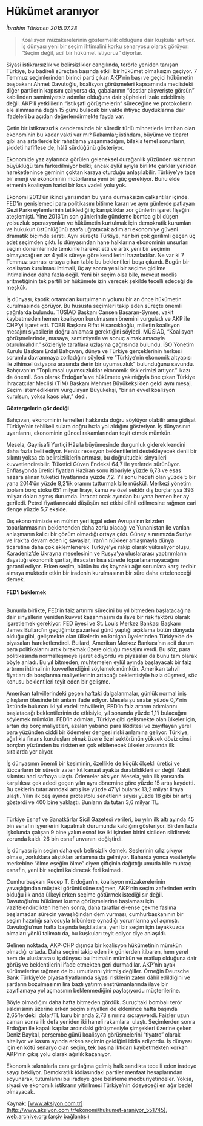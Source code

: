 # Hükümet aranıyor

*İbrahim Türkmen 2015.07.28*

<div class="pNewsDetailMainContent" itemprop="articleBody">
 <blockquote>
  <p>
   Koalisyon müzakerelerinin göstermelik olduğuna dair kuşkular artıyor. İş dünyası yeni bir seçim ihtimalini korku senaryosu olarak görüyor: “Seçim değil, acil bir hükümet istiyoruz” diyorlar.
  </p>
 </blockquote>
 <p>
  Siyasi istikrarsızlık ve belirsizlikler cangılında, terörle yeniden tanışan Türkiye, bu badireli süreçten başında etkili bir hükümet olmaksızın geçiyor. 7 Temmuz seçimlerinden birinci parti çıkan AKP’nin başı ve geçici hükümetin başbakanı Ahmet Davutoğlu, koalisyon görüşmeleri kapsamında meclisteki diğer partilerin kapısını çalıyorsa da, çabalarının “dostlar alışverişte görsün” kabilinden samimiyetsiz adımlar olduğuna dair şüpheleri izale edebilmiş değil. AKP’li yetkililerin “istikşafi görüşmelerin” süreceğine ve protokollerin ele alınmasına değin 15 günü bulacak bir vakte ihtiyaç duyduklarına dair ifadeleri bu açıdan değerlendirmekte fayda var.
 </p>
 <p>
  Çetin bir istikrarsızlık cenderesinde bir süredir türlü mihnetlerle imtihan olan ekonominin bu kadar vakti var mı? Rakamlar; istihdam, büyüme ve ticaret gibi ana arterlerde bir rahatlama yaşanmadığını, bilakis temel sorunların, şiddeti hafiflese de, hâlâ sürdüğünü gösteriyor.
 </p>
 <p>
  Ekonomide yaz aylarında görülen geleneksel durağanlık yüzünden sıkıntının büyüklüğü tam farkedilmiyor belki; ancak eylül ayıyla birlikte çarklar yeniden hareketlenince geminin çoktan karaya oturduğu anlaşılabilir. Türkiye’ye taze bir enerji ve ekonominin motorlarına yeni bir güç gerekiyor. Bunu elde etmenin koalisyon harici bir kısa vadeli yolu yok.
 </p>
 <p>
  Ekonomi 2013’ün ikinci yarısından bu yana durmaksızın çalkantılar içinde. FED’in genişlemeci para politikasını bitirme kararı ve aynı günlerde patlayan Gezi Parkı eylemlerinin tetiklediği iç karışıklıklar zor günlerin işaret fişeğini ateşlemişti. Yine 2013’ün son günlerinde gündeme bomba gibi düşen yolsuzluk operasyonları ve hükümetin kurtulmak için demokratik kurumları ve hukukun üstünlüğünü zaafa uğratacak adımları ekonomiye güveni dramatik biçimde sarstı. Aynı süreçte Türkiye, her biri çok gerilimli geçen üç adet seçimden çıktı. İş dünyasından hane halklarına ekonominin unsurları seçim dönemlerinde temkinle hareket etti ve artık yeni bir seçimin olmayacağı en az 4 yıllık süreye göre kendilerini hazırladılar. Ne var ki 7 Temmuz sonrası ortaya çıkan tablo bu beklentileri boşa çıkardı. Bugün bir koalisyon kurulması ihtimali, üç ay sonra yeni bir seçime gidilme ihtimalinden daha fazla değil. Yeni bir seçim olsa bile, mevcut meclis aritmetiğinin tek partili bir hükümete izin verecek şekilde tecelli edeceği de meşkûk.
 </p>
 <p>
  İş dünyası, kaotik ortamdan kurtulmanın yolunu bir an önce hükümetin kurulmasında görüyor. Bu hususta seçimleri takip eden süreçte önemli çağrılarda bulundu. TÜSİAD Başkanı Cansen Başaran-Symes, vakit kaybetmeden hemen koalisyon kurulmasının önemini vurguladı ve AKP ile CHP’yi işaret etti. TOBB Başkanı Rifat Hisarcıklıoğlu, milletin koalisyon mesajını siyasilerin doğru anlaması gerektiğini söyledi. MÜSİAD, “Koalisyon görüşmelerinde, masaya, samimiyetle ve sonuç almak amacıyla oturulmalıdır.” sözleriyle taraflara uzlaşma çağrısında bulundu. İSO Yönetim Kurulu Başkanı Erdal Bahçıvan, dünya ve Türkiye gerçeklerinin herkesi sorumlu davranmaya zorladığını söyledi ve “Türkiye’nin ekonomik altyapısı ile zihinsel üstyapısı arasında derin bir uyumsuzluk” bulunduğunu savundu. Bahçıvan’ın “Toplumsal uyumsuzluklar ekonomik risklerimizi artıyor.” ikazı da önemli. Son olarak Erdoğan’a ve hükümete yakınlığıyla öne çıkan Türkiye İhracatçılar Meclisi (TİM) Başkanı Mehmet Büyükekşi’den geldi aynı mesaj. Seçim istemediklerini vurgulayan Büyükekşi, “bir an evvel koalisyon kurulsun, yoksa kaos olur,” dedi.
 </p>
 <p>
  <strong>
   Göstergelerin gör dediği
  </strong>
 </p>
 <p>
  Bahçıvan, ekonominin temelleri hakkında doğru söylüyor olabilir ama gidişat Türkiye’nin tehlikeli sulara doğru hızla yol aldığını gösteriyor. İş dünyasının uyarılarını, ekonominin güncel rakamlarından teyit etmek mümkün.
 </p>
 <p>
  Mesela, Gayrisafi Yurtiçi Hâsıla büyümesinde durgunluk giderek kendini daha fazla belli ediyor. Henüz resesyon beklentilerini destekleyecek denli bir sıkıntı yoksa da belirsizliklerin artması, bu doğrultudaki sinyalleri kuvvetlendirebilir. Tüketici Güven Endeksi 64,7 ile yerlerde sürünüyor. Enflasyonda üretici fiyatları Haziran sonu itibariyle yüzde 6,73 ve esas nazara alınan tüketici fiyatlarında yüzde 7,2. Yıl sonu hedefi olan yüzde 5 bir yana 2014’ün yüzde 8,2’lik oranını tutturmak bile müşkül. Merkezi yönetim toplam borç stoku 651 milyar lirayı, kamu ve özel sektör dış borçlarıysa 393 milyar doları aşmış durumda. İhracat ocak ayından bu yana hemen her ay geriledi. Petrol fiyatlarındaki düşüşün net etkisi dâhil edilmesine rağmen cari denge yüzde 5,7 ekside.
 </p>
 <p>
  Dış ekonomimizde en mühim yeri işgal eden Avrupa’nın krizden toparlanmasının beklenenden daha zorlu olacağı ve Yunanistan ile varılan anlaşmanın kalıcı bir çözüm olmadığı ortaya çıktı. Güney sınırımızda Suriye ve Irak’ta devam eden iç savaşlar, İran’ın nükleer anlaşmayla dünya ticaretine daha çok eklemlenerek Türkiye’ye rakip olarak yükseliyor oluşu, Karadeniz’de Ukrayna meselesinin ve Rusya’ya uluslararası yaptırımların dayattığı ekonomik şartlar, ihracatın kısa sürede toparlanamayacağını garanti ediyor. Erken seçim, bütün bu dış kaynaklı ağır sorunlara karşı tedbir almaya muktedir etkin bir iradenin kurulmasının bir süre daha erteleneceği demek.
  <br>
   <strong>
    <br>
     FED’i beklemek
    </br>
   </strong>
  </br>
 </p>
 <p>
  Bununla birlikte, FED’in faiz artırımı sürecini bu yıl bitmeden başlatacağına dair sinyallerin yeniden kuvvet kazanmasını da ilave bir risk faktörü olarak işaretlemek gerekiyor. FED üyesi ve St. Louis Merkez Bankası Başkanı James Bullard’ın geçtiğimiz pazartesi günü yaptığı açıklama bütün dünyada olduğu gibi, gelişmekte olan ülkelerin en kırılgan üyelerinden Türkiye’de de piyasaları hareketlendirdi. Bullard, Amerikan Merkez Bankası’nın acil durum para politikalarını artık bırakmak üzere olduğu mesajını verdi. Bu söz, para politikasında normalleşmeye işaret ediyordu ve piyasalar da bunu tam olarak böyle anladı. Bu yıl bitmeden, muhtemelen eylül ayında başlayacak bir faiz artırımı ihtimalinin kuvvetlendiğini söylemek mümkün. Amerikan tahvil fiyatları da borçlanma maliyetlerinin artacağı beklentisiyle hızla düşmesi, söz konusu beklentileri teyit eden bir gelişme.
 </p>
 <p>
  Amerikan tahvillerindeki geçen haftaki dalgalanmalar, günlük normal iniş çıkışların ötesinde bir anlam ifade ediyor. Mesela şu sıralar yüzde 0,7’nin üstünde bulunan iki yıl vadeli tahvillerin, FED’in faiz artırım adımlarını başlatacağı beklentilerinin de etkisiyle, yıl sonunda yüzde 1,1’i bulacağını söylemek mümkün. FED’in adımları, Türkiye gibi gelişmekte olan ülkeler için, artan dış borç maliyetleri, azalan yabancı para likiditesi ve zayıflayan yerel para yüzünden ciddi bir ödemeler dengesi riski anlamına geliyor. Türkiye, ağırlıkla finans kuruluşları olmak üzere özel sektörünün yüksek döviz cinsi borçları yüzünden bu riskten en çok etkilenecek ülkeler arasında ilk sıralarda yer alıyor.
 </p>
 <p>
  İş dünyasının önemli bir kesiminin, özellikle de küçük ölçekli üretici ve tüccarların bir süredir zaten kıt kanaat ayakta durabildikleri sır değil. Nakit sıkıntısı had safhaya ulaştı. Ödemeler aksıyor. Mesela, yılın ilk yarısında karşılıksız çek adedi geçen yılın aynı dönemine göre yüzde 15 artış kaydetti. Bu çeklerin tutarlarındaki artış ise yüzde 47’yi bularak 13,2 milyar liraya ulaştı. Yılın ilk beş ayında protestolu senetlerin sayısı yüzde 18 gibi bir artış gösterdi ve 400 bine yaklaştı. Bunların da tutarı 3,6 milyar TL.
 </p>
 <p>
  <img alt="" src="http://web.archive.org/web/20150805121052im_/http://medya.aksiyon.com.tr//aksiyon/2015/07/28/570300.jpg "/>
 </p>
 <p>
  Türkiye Esnaf ve Sanatkârlar Sicil Gazetesi verileri, bu yılın ilk altı ayında 45 bin esnafın işyerlerini kapatmak durumunda kaldığını gösteriyor. Birden fazla işkolunda çalışan 9 bine yakın esnaf ise iki işinden birini sicilden sildirmek zorunda kaldı. 26 bin esnaf unvanını değiştirdi.
 </p>
 <p>
  İş dünyası için seçim daha çok belirsizlik demek. Seslerinin cılız çıkıyor olması, zorluklara alıştıkları anlamına da gelmiyor. Baharda yonca vaatleriyle merkebine “ölme eşeğim ölme” diyen çiftçinin dağıttığı umuda bile muhtaç esnafın, yeni bir seçimi kaldıracak feri kalmadı.
 </p>
 <p>
  Cumhurbaşkanı Recep T. Erdoğan’ın, koalisyon müzakerelerinin yavaşlığından müşteki görüntüsüne rağmen, AKP’nin seçim zaferinden emin olduğu ilk anda ülkeyi erken seçime götürmek istediği sır değil. Davutoğlu’nu hükümet kurma görüşmelerine başlaması için vazifelendirdikten hemen sonra, daha taraflar el-ense çekme faslına başlamadan sürecin yavaşlığından dem vurması, cumhurbaşkanının bir seçim hazırlığı salvosuyla tribünlere oynadığı yorumlarına yol açmıştı. Davutoğlu’nun hafta başında teşkilatlara, yeni bir seçim için teyakkuzda olmaları yönlü talimatı da, bu kuşkuları teyit ediyor diye anlaşıldı.
 </p>
 <p>
  Gelinen noktada, AKP-CHP dışında bir koalisyon hükümetinin mümkün olmadığı ortada. Daha seçimi takip eden ilk günlerden itibaren, hem yerel hem de uluslararası iş dünyası bu ihtimalin mümkün ve matlup olduğuna dair görüş ve beklentilerini ifade etmekten geri durmadılar. AKP’nin ayak sürümelerine rağmen de bu umutlarını yitirmiş değiller. Örneğin Deutsche Bank Türkiye’de piyasa fiyatlarında siyasi risklerin zaten dâhil edildiğini ve şartların bozulmasının lira bazlı yatırım enstrümanlarında ilave bir zayıflamaya yol açmasının beklenmediğini paylaşıyordu müşterilerine.
 </p>
 <p>
  Böyle olmadığını daha hafta bitmeden gördük. Suruç’taki bombalı terör saldırısının üzerine erken seçim sinyalleri de eklenince hafta başında 2,65’lerdeki  dolar/TL kuru bir anda 2,73 sınırına sıçrayıverdi. Faizler uzun zaman sonra ilk defa yeniden iki haneli rakamlara  ulaştı. Seçimlerden sonra Erdoğan ile kapalı kapılar ardındaki görüşmesiyle şimşekleri üzerine çeken Deniz Baykal, perşembe günü koalisyon görüşmelerini “tiyatro” olarak niteliyor ve kasım ayında erken seçimin geldiğini iddia ediyordu. İş dünyası için en kötü senaryo olan seçim, tek başına iktidarı kaybetmekten korkan AKP’nin çıkış yolu olarak ağırlık kazanıyor.
 </p>
 <p>
  Ekonomik sıkıntılarla canı gırtlağına gelmiş halk sandıkta tecelli eden iradeye saygı bekliyor. Demokratlık iddiasındaki partiler menfaat hesaplarından soyunarak, tutumlarını bu iradeye göre belirleme mecburiyetindeler. Yoksa, siyasi ve ekonomik istikrarın yitirilmesi Türkiye’nin ödeyeceği en ağır bedel olmayacak.
 </p>
</div>


Kaynak: [www.aksiyon.com.tr](http://www.aksiyon.com.tr/ekonomi/hukumet-araniyor_551745), [web.archive.org (arşiv bağlantısı)](http://web.archive.org/web/20150805121052/http://www.aksiyon.com.tr/ekonomi/hukumet-araniyor_551745)
